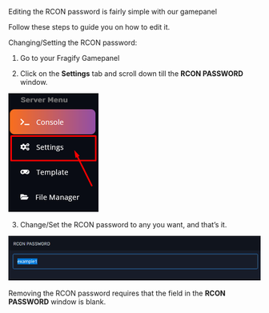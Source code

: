 Editing the RCON password is fairly simple with our gamepanel

Follow these steps to guide you on how to edit it.

Changing/Setting the RCON password:

1. Go to your Fragify Gamepanel   

2. Click on the **Settings** tab and scroll down till the **RCON PASSWORD** window.

![Settings](images/settings.png)

3. Change/Set the RCON password to any you want, and that’s it.

![RCON PASSWORD](images/rcon-password.png)

Removing the RCON password requires that the field in the **RCON PASSWORD** window is blank.